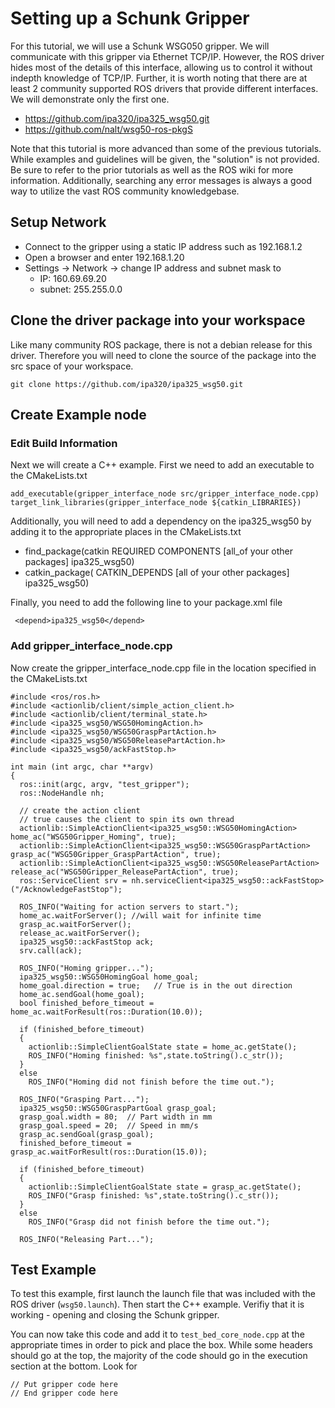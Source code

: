 # Setting up a Schunk Gripper
 
For this tutorial, we will use a Schunk WSG050 gripper. We will communicate with this gripper via Ethernet TCP/IP. However, the ROS driver hides most of the details of this interface, allowing us to control it without indepth knowledge of TCP/IP. Further, it is worth noting that there are at least 2 community supported ROS drivers that provide different interfaces. We will demonstrate only the first one.
 
* https://github.com/ipa320/ipa325_wsg50.git
* https://github.com/nalt/wsg50-ros-pkgS
 
Note that this tutorial is more advanced than some of the previous tutorials. While examples and guidelines will be given, the "solution" is not provided. Be sure to refer to the prior tutorials as well as the ROS wiki for more information. Additionally, searching any error messages is always a good way to utilize the vast ROS community knowledgebase.
 
## Setup Network
* Connect to the gripper using a static IP address such as 192.168.1.2
* Open a browser and enter 192.168.1.20
* Settings → Network → change IP address and subnet mask to
    * IP: 160.69.69.20
    * subnet: 255.255.0.0
 
## Clone the driver package into your workspace
Like many community ROS package, there is not a debian release for this driver. Therefore you will need to clone the source of the package into the src space of your workspace.
```
git clone https://github.com/ipa320/ipa325_wsg50.git
```
 
## Create Example node
### Edit Build Information
Next we will create a C++ example. First we need to add an executable to the CMakeLists.txt
 
```
add_executable(gripper_interface_node src/gripper_interface_node.cpp) 
target_link_libraries(gripper_interface_node ${catkin_LIBRARIES}) 
```
 
Additionally, you will need to add a dependency on the ipa325_wsg50 by adding it to the appropriate places in the CMakeLists.txt
 
* find_package(catkin REQUIRED COMPONENTS [all_of your other packages] ipa325_wsg50)
* catkin_package( CATKIN_DEPENDS [all of your other packages] ipa325_wsg50)
 
Finally, you need to add the following line to your package.xml file
 
```
 <depend>ipa325_wsg50</depend> 
```

 
### Add gripper_interface_node.cpp
 
Now create the gripper_interface_node.cpp file in the location specified in the CMakeLists.txt
 
 
```
#include <ros/ros.h>
#include <actionlib/client/simple_action_client.h>
#include <actionlib/client/terminal_state.h>
#include <ipa325_wsg50/WSG50HomingAction.h>
#include <ipa325_wsg50/WSG50GraspPartAction.h>
#include <ipa325_wsg50/WSG50ReleasePartAction.h>
#include <ipa325_wsg50/ackFastStop.h>
 
int main (int argc, char **argv)
{
  ros::init(argc, argv, "test_gripper");
  ros::NodeHandle nh;
 
  // create the action client
  // true causes the client to spin its own thread
  actionlib::SimpleActionClient<ipa325_wsg50::WSG50HomingAction> home_ac("WSG50Gripper_Homing", true);
  actionlib::SimpleActionClient<ipa325_wsg50::WSG50GraspPartAction> grasp_ac("WSG50Gripper_GraspPartAction", true);
  actionlib::SimpleActionClient<ipa325_wsg50::WSG50ReleasePartAction> release_ac("WSG50Gripper_ReleasePartAction", true);
  ros::ServiceClient srv = nh.serviceClient<ipa325_wsg50::ackFastStop>("/AcknowledgeFastStop");
 
  ROS_INFO("Waiting for action servers to start.");
  home_ac.waitForServer(); //will wait for infinite time
  grasp_ac.waitForServer();
  release_ac.waitForServer();
  ipa325_wsg50::ackFastStop ack;
  srv.call(ack);
 
  ROS_INFO("Homing gripper...");
  ipa325_wsg50::WSG50HomingGoal home_goal;
  home_goal.direction = true;   // True is in the out direction
  home_ac.sendGoal(home_goal);
  bool finished_before_timeout = home_ac.waitForResult(ros::Duration(10.0));
 
  if (finished_before_timeout)
  {
    actionlib::SimpleClientGoalState state = home_ac.getState();
    ROS_INFO("Homing finished: %s",state.toString().c_str());
  }
  else
    ROS_INFO("Homing did not finish before the time out.");
 
  ROS_INFO("Grasping Part...");
  ipa325_wsg50::WSG50GraspPartGoal grasp_goal;
  grasp_goal.width = 80;  // Part width in mm
  grasp_goal.speed = 20;  // Speed in mm/s
  grasp_ac.sendGoal(grasp_goal);
  finished_before_timeout = grasp_ac.waitForResult(ros::Duration(15.0));
 
  if (finished_before_timeout)
  {
    actionlib::SimpleClientGoalState state = grasp_ac.getState();
    ROS_INFO("Grasp finished: %s",state.toString().c_str());
  }
  else
    ROS_INFO("Grasp did not finish before the time out.");
 
  ROS_INFO("Releasing Part...");
```
 
## Test Example
To test this example, first launch the launch file that was included with the ROS driver (`wsg50.launch`).  Then start the C++ example. Verifiy that it is working - opening and closing the Schunk gripper.
 
You can now take this code and add it to `test_bed_core_node.cpp` at the appropriate times in order to pick and place the box. While some headers should go at the top, the majority of the code should go in the execution section at the bottom. Look for 
```
// Put gripper code here
// End gripper code here
```
 
